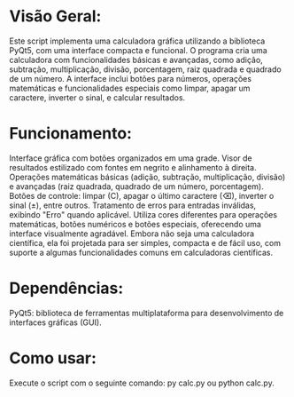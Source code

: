 # Visão Geral:
Este script implementa uma calculadora gráfica utilizando a biblioteca PyQt5, com uma interface compacta e funcional. O programa cria uma calculadora com funcionalidades básicas e avançadas, como adição, subtração, multiplicação, divisão, porcentagem, raiz quadrada e quadrado de um número. A interface inclui botões para números, operações matemáticas e funcionalidades especiais como limpar, apagar um caractere, inverter o sinal, e calcular resultados.

# Funcionamento:
Interface gráfica com botões organizados em uma grade.
Visor de resultados estilizado com fontes em negrito e alinhamento à direita.
Operações matemáticas básicas (adição, subtração, multiplicação, divisão) e avançadas (raiz quadrada, quadrado de um número, porcentagem).
Botões de controle: limpar (C), apagar o último caractere (⌫), inverter o sinal (±), entre outros.
Tratamento de erros para entradas inválidas, exibindo "Erro" quando aplicável.
Utiliza cores diferentes para operações matemáticas, botões numéricos e botões especiais, oferecendo uma interface visualmente agradável.
Embora não seja uma calculadora científica, ela foi projetada para ser simples, compacta e de fácil uso, com suporte a algumas funcionalidades comuns em calculadoras científicas.

# Dependências:
PyQt5: biblioteca de ferramentas multiplataforma para desenvolvimento de interfaces gráficas (GUI).

# Como usar:
Execute o script com o seguinte comando: py calc.py ou python calc.py.
